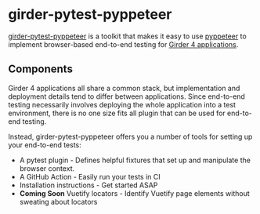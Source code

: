 # girder-pytest-pyppeteer

[girder-pytest-pyppeteer](https://github.com/girder/girder-pytest-pyppeteer) is a toolkit that makes it easy to use [pyppeteer](https://github.com/pyppeteer/pyppeteer) to implement browser-based end-to-end testing for [Girder 4 applications](https://github.com/girder/cookiecutter-girder-4).

## Components
Girder 4 applications all share a common stack, but implementation and deployment details tend to differ between applications. Since end-to-end testing necessarily involves deploying the whole application into a test environment, there is no one size fits all plugin that can be used for end-to-end testing.

Instead, girder-pytest-pyppeteer offers you a number of tools for setting up your end-to-end tests:

* A pytest plugin - Defines helpful fixtures that set up and manipulate the browser context.
* A GitHub Action - Easily run your tests in CI
* Installation instructions - Get started ASAP
* **Coming Soon** Vuetify locators - Identify Vuetify page elements without sweating about locators
